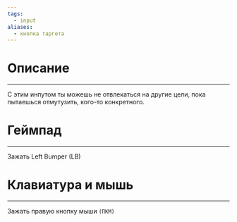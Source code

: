 ```yaml
---
tags:
  - input
aliases:
  - кнопка таргета
---
```

# Описание
___
С этим инпутом ты можешь не отвлекаться на другие цели, пока пытаешься отмутузить, кого-то конкретного.
# Геймпад
___
Зажать Left Bumper (LB)
# Клавиатура и мышь
___
Зажать правую кнопку мыши `(ПКМ)`